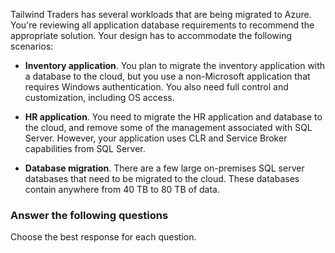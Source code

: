 


Tailwind Traders has several workloads that are being migrated to Azure. You're reviewing all application database requirements to recommend the appropriate solution. Your design has to accommodate the following scenarios:

- **Inventory application**. You plan to migrate the inventory application with a database to the cloud, but you use a non-Microsoft application that requires Windows authentication. You also need full control and customization, including OS access.

- **HR application**. You need to migrate the HR application and database to the cloud, and remove some of the management associated with SQL Server. However, your application uses CLR and Service Broker capabilities from SQL Server. 

- **Database migration**. There are a few large on-premises SQL server databases that need to be migrated to the cloud. These databases contain anywhere from 40 TB to 80 TB of data. 

### Answer the following questions

Choose the best response for each question.